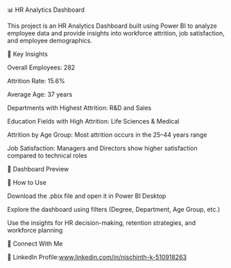 📊 HR Analytics Dashboard

This project is an HR Analytics Dashboard built using Power BI to analyze employee data and provide insights into workforce attrition, job satisfaction, and employee demographics.

🔎 Key Insights

Overall Employees: 282

Attrition Rate: 15.6%

Average Age: 37 years

Departments with Highest Attrition: R&D and Sales

Education Fields with High Attrition: Life Sciences & Medical

Attrition by Age Group: Most attrition occurs in the 25–44 years range

Job Satisfaction: Managers and Directors show higher satisfaction compared to technical roles

📸 Dashboard Preview

🚀 How to Use

Download the .pbix file and open it in Power BI Desktop

Explore the dashboard using filters (Degree, Department, Age Group, etc.)

Use the insights for HR decision-making, retention strategies, and workforce planning

🔗 Connect With Me

📌 LinkedIn Profile:www.linkedin.com/in/nischinth-k-510918263

